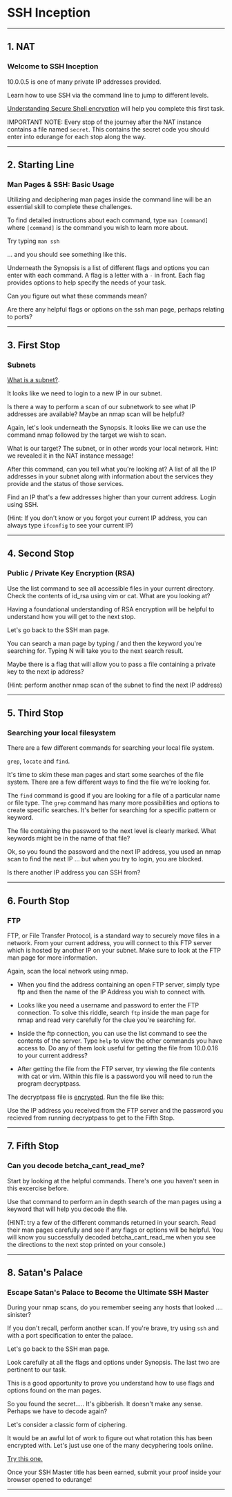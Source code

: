# SSH Inception

---

## 1. NAT

### Welcome to SSH Inception

10.0.0.5 is one of many private IP addresses provided.

Learn how to use SSH via the command line to jump to different
levels.

[Understanding Secure Shell encryption](https://www.digitalocean.com/community/tutorials/understanding-the-ssh-encryption-and-connection-process) will help you complete this first task.

IMPORTANT NOTE: Every stop of the journey after the NAT instance contains a file named `secret`. This contains the secret code you should enter into edurange for each stop along the way.


---

## 2. Starting Line

### Man Pages & SSH: Basic Usage

Utilizing and deciphering man pages inside the command line will be an essential skill to complete these challenges.

To find detailed instructions about each command, type `man [command]` where `[command]` is the command you wish to learn more about.

Try typing `man ssh`


... and you should see something like this.

Underneath the Synopsis is a list of different flags and options you can enter with each command. A flag is a letter with a `-` in front. Each flag provides options to help specify the needs of your task.


Can you figure out what these commands mean?

Are there any helpful flags or options on the ssh man page, perhaps relating to ports?

---

## 3. First Stop

### Subnets

[What is a subnet?](https://whatismyipaddress.com/subnet).

It looks like we need to login to a new IP in our subnet.

Is there a way to perform a scan of our subnetwork to see what IP addresses are available? Maybe an nmap scan will be helpful?


Again, let's look underneath the Synopsis. It looks like we can use the command nmap followed by the target we wish to scan.

What is our target? The subnet, or in other words your local network. Hint: we revealed it in the NAT instance message!


After this command, can you tell what you're looking at? A list of all the IP addresses in your subnet along with information about the services they provide and the status of those services.

Find an IP that's a few addresses higher than your current address. Login using SSH.

(Hint: If you don't know or you forgot your current IP address, you can always type `ifconfig` to see your current IP)

---

## 4. Second Stop

### Public / Private Key Encryption (RSA)

Use the list command to see all accessible files in your current directory. Check the contents of id_rsa using vim or cat. What are you looking at?

Having a foundational understanding of RSA encryption will be helpful to understand how you will get to the next stop.

Let's go back to the SSH man page.

You can search a man page by typing / and then the keyword you're searching for. Typing N will take you to the next search result.

Maybe there is a flag that will allow you to pass a file containing a private key to the next ip address?

(Hint: perform another nmap scan of the subnet to find the next IP address)

---

## 5. Third Stop

### Searching your local filesystem

There are a few different commands for searching your local file system.

`grep`, `locate` and `find`.

It's time to skim these man pages and start some searches of the file system. There are a few different ways to find the file we're looking for.

The `find` command is good if you are looking for a file of a particular name or file type. The `grep` command has many more possibilities and options to create specific searches. It's better for searching for a specific pattern or keyword.

The file containing the password to the next level is clearly marked. What keywords might be in the name of that file?

Ok, so you found the password and the next IP address, you used an nmap scan to find the next IP ... but when you try to login, you are blocked.

Is there another IP address you can SSH from?


---

## 6. Fourth Stop

### FTP

FTP, or File Transfer Protocol, is a standard way to securely move files in a network. From your current address, you will connect to this FTP server which is hosted by another IP on your subnet. Make sure to look at the FTP man page for more information.

Again, scan the local network using nmap.

- When you find the address containing an open FTP server, simply type ftp and then the name of the IP Address you wish to connect with.

- Looks like you need a username and password to enter the FTP connection. To solve this riddle, search `ftp` inside the man page for nmap and read very carefully for the clue you're searching for.

- Inside the ftp connection, you can use the list command to see the contents of the server. Type `help` to view the other commands you have access to. Do any of them look useful for getting the file from 10.0.0.16 to your current address?

- After getting the file from the FTP server, try viewing the file contents with cat or vim. Within this file is a password you will need to run the program decryptpass.

The decryptpass file is [encrypted](https://en.wikipedia.org/wiki/Encryption). Run the file like this:


Use the IP address you received from the FTP server and the password you recieved from running decryptpass to get to the Fifth Stop.


---

## 7. Fifth Stop

### Can you decode betcha_cant_read_me?

Start by looking at the helpful commands. There's one you haven't seen in this excercise before.

Use that command to perform an in depth search of the man pages using a keyword that will help you decode the file.

(HINT: try a few of the different commands returned in your search. Read their man pages carefully and see if any flags or options will be helpful. You will know you successfully decoded betcha_cant_read_me when you see the directions to the next stop printed on your console.)


---

## 8. Satan's Palace

### Escape Satan's Palace to Become the Ultimate SSH Master

During your nmap scans, do you remember seeing any hosts that looked .... sinister?

If you don't recall, perform another scan. If you're brave, try using `ssh` and with a port specification to enter the palace.

Let's go back to the SSH man page.


Look carefully at all the flags and options under Synopsis. The last two are pertinent to our task.

This is a good opportunity to prove you understand how to use flags and options found on the man pages.


So you found the secret..... It's gibberish. It doesn't make any sense.
Perhaps we have to decode again?

Let's consider a classic form of ciphering.


It would be an awful lot of work to figure out what rotation this has been encrypted with. Let's just use one of the many decyphering tools online.

[Try this one.](https://cryptii.com/pipes/caesar-cipher)

Once your SSH Master title has been earned, submit your proof inside your browser opened to edurange!

---
